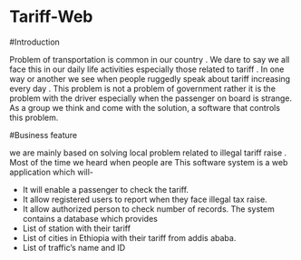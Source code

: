 # Tariff-Web

#Introduction

Problem of transportation is common in our country . We dare to say we all face this in our daily life activities especially those related to tariff . In one way or another we see when people ruggedly speak about tariff increasing every day . This problem is not a problem of government rather it is the problem with the driver especially when the passenger on board is strange. As a group we think and come with the solution, a software that controls this problem.

#Business feature

we are mainly based on solving local problem related to illegal tariff raise . Most of the time we heard when people are 
This software system is a web application which will-
-	It will enable a passenger to check the tariff. 
-	It allow registered users to report when they face illegal tax raise. 
-	It allow authorized person to check number of records.
The system contains a database which provides 
-	List of station with their tariff
-	List of cities in Ethiopia with their tariff from addis ababa.
-	List of traffic’s name and ID

